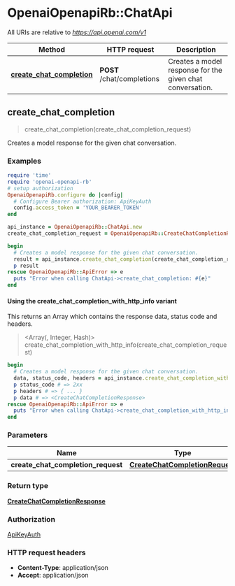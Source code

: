 # OpenaiOpenapiRb::ChatApi

All URIs are relative to *https://api.openai.com/v1*

| Method | HTTP request | Description |
| ------ | ------------ | ----------- |
| [**create_chat_completion**](ChatApi.md#create_chat_completion) | **POST** /chat/completions | Creates a model response for the given chat conversation. |


## create_chat_completion

> <CreateChatCompletionResponse> create_chat_completion(create_chat_completion_request)

Creates a model response for the given chat conversation.

### Examples

```ruby
require 'time'
require 'openai-openapi-rb'
# setup authorization
OpenaiOpenapiRb.configure do |config|
  # Configure Bearer authorization: ApiKeyAuth
  config.access_token = 'YOUR_BEARER_TOKEN'
end

api_instance = OpenaiOpenapiRb::ChatApi.new
create_chat_completion_request = OpenaiOpenapiRb::CreateChatCompletionRequest.new({messages: [OpenaiOpenapiRb::ChatCompletionRequestAssistantMessage.new({role: 'assistant'})], model: OpenaiOpenapiRb::CreateChatCompletionRequestModel.new}) # CreateChatCompletionRequest | 

begin
  # Creates a model response for the given chat conversation.
  result = api_instance.create_chat_completion(create_chat_completion_request)
  p result
rescue OpenaiOpenapiRb::ApiError => e
  puts "Error when calling ChatApi->create_chat_completion: #{e}"
end
```

#### Using the create_chat_completion_with_http_info variant

This returns an Array which contains the response data, status code and headers.

> <Array(<CreateChatCompletionResponse>, Integer, Hash)> create_chat_completion_with_http_info(create_chat_completion_request)

```ruby
begin
  # Creates a model response for the given chat conversation.
  data, status_code, headers = api_instance.create_chat_completion_with_http_info(create_chat_completion_request)
  p status_code # => 2xx
  p headers # => { ... }
  p data # => <CreateChatCompletionResponse>
rescue OpenaiOpenapiRb::ApiError => e
  puts "Error when calling ChatApi->create_chat_completion_with_http_info: #{e}"
end
```

### Parameters

| Name | Type | Description | Notes |
| ---- | ---- | ----------- | ----- |
| **create_chat_completion_request** | [**CreateChatCompletionRequest**](CreateChatCompletionRequest.md) |  |  |

### Return type

[**CreateChatCompletionResponse**](CreateChatCompletionResponse.md)

### Authorization

[ApiKeyAuth](../README.md#ApiKeyAuth)

### HTTP request headers

- **Content-Type**: application/json
- **Accept**: application/json

